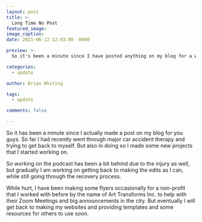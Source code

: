 ```yaml
---
layout: post
title: >-
  Long Time No Post
featured_image:
image_caption:
date: 2021-06-12 12:43:00 -0600

preview: >-
  So it's been a minute since I have posted anything on my blog for a while and now I think it is time for me to do some updates for everyone and bring back some ideas for you.

categories:
  - update

author: Brian Whiting

tags:
  - update

comments: false

---
```


So it has been a minute since I actually made a post on my blog for you guys. So far I had recently went through major car accident therapy and trying to get back to myself. But also in doing so I made some new projects that I started working on.

So working on the podcast has been a bit behind due to the injury as well, but gradually I am working on getting back to making the edits as I can, while still going through the recovery process.

While hurt, I have been making some flyers occasionally for a non-profit that I worked with before by the name of Art Transforms Inc. to help with their Zoom Meetings and big announcements in the city. But eventually I will get back to making my websites and providing templates and some resources for others to use soon.
